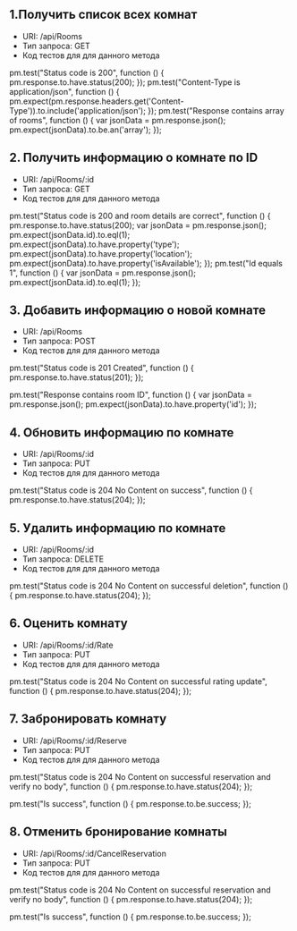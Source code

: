 ## 1.Получить список всех комнат 

* URI: /api/Rooms
* Тип запроса: GET 
* Код тестов для для данного метода 

pm.test("Status code is 200", function () {
    pm.response.to.have.status(200);
});
pm.test("Content-Type is application/json", function () {
    pm.expect(pm.response.headers.get('Content-Type')).to.include('application/json');
});
pm.test("Response contains array of rooms", function () {
    var jsonData = pm.response.json();
    pm.expect(jsonData).to.be.an('array');
});


## 2. Получить информацию о комнате по ID

* URI: /api/Rooms/:id
* Тип запроса: GET 
* Код тестов для для данного метода 

pm.test("Status code is 200 and room details are correct", function () {
    pm.response.to.have.status(200);
    var jsonData = pm.response.json();
    pm.expect(jsonData.id).to.eql(1); 
    pm.expect(jsonData).to.have.property('type');
    pm.expect(jsonData).to.have.property('location');
    pm.expect(jsonData).to.have.property('isAvailable');
});
pm.test("Id equals 1", function () {
    var jsonData = pm.response.json();
    pm.expect(jsonData.id).to.eql(1); 
});


## 3. Добавить информацию о новой комнате

* URI: /api/Rooms
* Тип запроса: POST
* Код тестов для для данного метода

pm.test("Status code is 201 Created", function () {
    pm.response.to.have.status(201);
});

pm.test("Response contains room ID", function () {
    var jsonData = pm.response.json();
    pm.expect(jsonData).to.have.property('id');
});


## 4. Обновить информацию по комнате

* URI: /api/Rooms/:id
* Тип запроса: PUT
* Код тестов для для данного метода

pm.test("Status code is 204 No Content on success", function () {
    pm.response.to.have.status(204);
});

## 5. Удалить информацию по комнате

* URI: /api/Rooms/:id
* Тип запроса: DELETE
* Код тестов для для данного метода

pm.test("Status code is 204 No Content on successful deletion", function () {
    pm.response.to.have.status(204);
});

## 6. Оценить комнату

* URI: /api/Rooms/:id/Rate
* Тип запроса: PUT
* Код тестов для для данного метода

pm.test("Status code is 204 No Content on successful rating update", function () {
    pm.response.to.have.status(204);
});

## 7. Забронировать комнату

* URI: /api/Rooms/:id/Reserve
* Тип запроса: PUT
* Код тестов для для данного метода

pm.test("Status code is 204 No Content on successful reservation and verify no body", function () {
    pm.response.to.have.status(204);
});

pm.test("Is success", function () {
    pm.response.to.be.success;
});

## 8. Отменить бронирование комнаты

* URI: /api/Rooms/:id/CancelReservation
* Тип запроса: PUT
* Код тестов для для данного метода


pm.test("Status code is 204 No Content on successful reservation and verify no body", function () {
    pm.response.to.have.status(204);
});

pm.test("Is success", function () {
    pm.response.to.be.success;
});